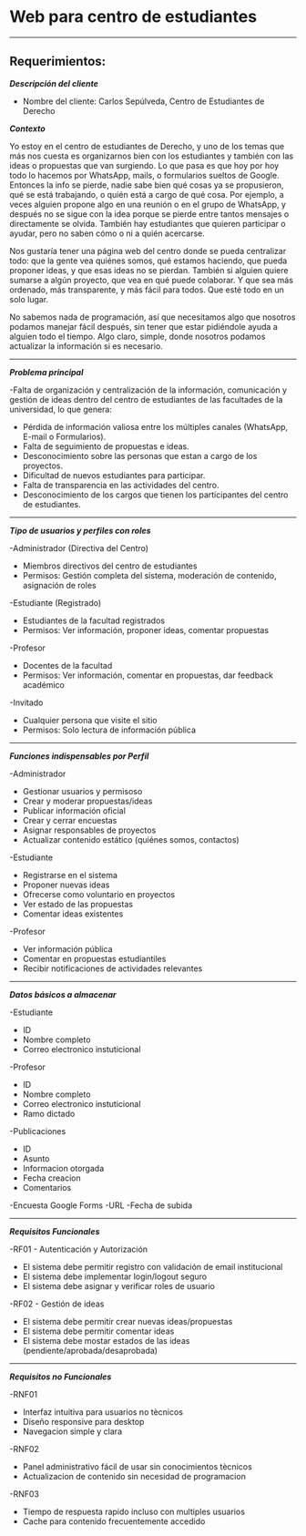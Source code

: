 # Web para centro de estudiantes
---
## Requerimientos:

***Descripción del cliente***

- Nombre del cliente: Carlos Sepúlveda, Centro de Estudiantes de Derecho

***Contexto***

Yo estoy en el centro de estudiantes de Derecho, y uno de los temas que más nos cuesta es organizarnos bien con los estudiantes y también con las ideas o propuestas que van surgiendo.
Lo que pasa es que hoy por hoy todo lo hacemos por WhatsApp, mails, o formularios sueltos de Google. Entonces la info se pierde, nadie sabe bien qué cosas ya se propusieron, qué se está trabajando, o quién está a cargo de qué cosa. Por ejemplo, a veces alguien propone algo en una reunión o en el grupo de WhatsApp, y después no se sigue con la idea porque se pierde entre tantos mensajes o directamente se olvida. También hay estudiantes que quieren participar o ayudar, pero no saben cómo o ni a quién acercarse.

Nos gustaría tener una página web del centro donde se pueda centralizar todo: que la gente vea quiénes somos, qué estamos haciendo, que pueda proponer ideas, y que esas ideas no se pierdan. También si alguien quiere sumarse a algún proyecto, que vea en qué puede colaborar. Y que sea más ordenado, más transparente, y más fácil para todos. Que esté todo en un solo lugar.

No sabemos nada de programación, así que necesitamos algo que nosotros podamos manejar fácil después, sin tener que estar pidiéndole ayuda a alguien todo el tiempo. Algo claro, simple, donde nosotros podamos actualizar la información si es necesario.

---

***Problema principal***

-Falta de organización y centralización de la información, comunicación y gestión de ideas dentro del centro de estudiantes de las facultades de la universidad, lo que genera:
- Pérdida de información valiosa entre los múltiples canales (WhatsApp, E-mail o Formularios).
- Falta de seguimiento de propuestas e ideas.
- Desconocimiento sobre las personas que estan a cargo de los proyectos.
- Dificultad de nuevos estudiantes para participar.
- Falta de transparencia en las actividades del centro.
- Desconocimiento de los cargos que tienen los participantes del centro de estudiantes.

---

***Tipo de usuarios y perfiles con roles***

-Administrador (Directiva del Centro)
- Miembros directivos del centro de estudiantes
- Permisos: Gestión completa del sistema, moderación de contenido, asignación de roles
  
-Estudiante (Registrado)
- Estudiantes de la facultad registrados
- Permisos: Ver información, proponer ideas, comentar propuestas
  
-Profesor
- Docentes de la facultad
- Permisos: Ver información, comentar en propuestas, dar feedback académico

-Invitado
- Cualquier persona que visite el sitio
- Permisos: Solo lectura de información pública

---

***Funciones indispensables por Perfil***

-Administrador
- Gestionar usuarios y permisoso
- Crear y moderar propuestas/ideas
- Publicar información oficial
- Crear y cerrar encuestas
- Asignar responsables de proyectos
- Actualizar contenido estático (quiénes somos, contactos)

-Estudiante
- Registrarse en el sistema
- Proponer nuevas ideas
- Ofrecerse como voluntario en proyectos
- Ver estado de las propuestas
- Comentar ideas existentes

-Profesor
- Ver información pública
- Comentar en propuestas estudiantiles
- Recibir notificaciones de actividades relevantes

---

***Datos básicos a almacenar***

-Estudiante
- ID
- Nombre completo
- Correo electronico instuticional

-Profesor
- ID
- Nombre completo
- Correo electronico instuticional
- Ramo dictado

-Publicaciones
- ID
- Asunto
- Informacion otorgada
- Fecha creacion
- Comentarios

-Encuesta Google Forms
-URL
-Fecha de subida

---

***Requisitos Funcionales***

-RF01 - Autenticación y Autorización
- El sistema debe permitir registro con validación de email institucional
- El sistema debe implementar login/logout seguro
- El sistema debe asignar y verificar roles de usuario

-RF02 - Gestión de ideas
- El sistema debe permitir crear nuevas ideas/propuestas
- El sistema debe permitir comentar ideas
- El sistema debe mostar estados de las ideas (pendiente/aprobada/desaprobada)

---

***Requisitos no Funcionales***

-RNF01
- Interfaz intuitiva para usuarios no tècnicos
- Diseño responsive para desktop
- Navegacion simple y clara

-RNF02
- Panel administrativo fácil de usar sin conocimientos tècnicos
- Actualizacion de contenido sin necesidad de programacion

-RNF03
- Tiempo de respuesta rapido incluso con multiples usuarios
- Cache para contenido frecuentemente accedido
